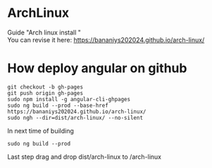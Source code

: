 # ArchLinux

Guide "Arch linux install "
<br>
You can revise it here: https://bananiys202024.github.io/arch-linux/


<h1>How deploy angular on github</h1>

    git checkout -b gh-pages
    git push origin gh-pages
    sudo npm install -g angular-cli-ghpages
    sudo ng build --prod --base-href https://bananiys202024.github.io/arch-linux/
    sudo ngh --dir=dist/arch-linux/ --no-silent

In next time of building 

    sudo ng build --prod
    
Last step drag and drop dist/arch-linux to /arch-linux
